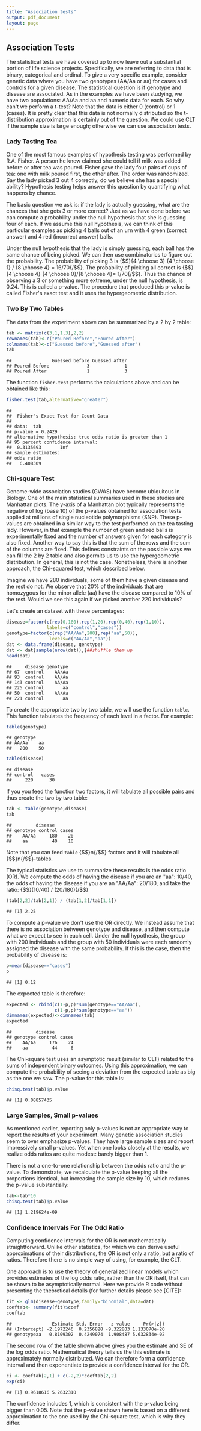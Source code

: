 ```yaml
---
title: "Association tests"
output: pdf_document
layout: page
---
```






## Association Tests

The statistical tests we have covered up to now leave out a substantial portion of life science projects. Specifically, we are referring to data that is binary, categorical and ordinal. To give a very specific example, consider genetic data where you have two genotypes (AA/Aa or aa) for cases and controls for a given disease. The statistical question is if genotype and disease are associated. As in the examples we have been studying, we have two populations: AA/Aa and aa and numeric data for each. So why can't we perform a t-test? Note that the data is either 0 (control) or 1 (cases). It is pretty clear that this data is not normally distributed so the t-distribution approximation is certainly out of the question. We could use CLT if the sample size is large enough; otherwise we can use association tests.

### Lady Tasting Tea

One of the most famous examples of hypothesis testing was performed by R.A. Fisher. A person he knew claimed she could tell if milk was added before or after tea was poured. Fisher gave the lady four pairs of cups of tea: one with milk poured first, the other after. The order was randomized. Say the lady picked 3 out 4 correctly, do we believe she has a special ability? Hypothesis testing helps answer this question by quantifying what happens by chance.

The basic question we ask is: if the lady is actually guessing, what are the chances that she gets 3 or more correct? Just as we have done before we can compute a probability under the null hypothesis that she is guessing four of each. If we assume this null hypothesis, we can think of this particular examples as picking 4 balls out of an urn with 4 green (correct answer) and 4 red (incorrect answer) balls. 

Under the null hypothesis that the lady is simply guessing, each ball has the same chance of being picked. We can then use combinatorics to figure out the probability. The probability of picking 3 is {$$}{4 \choose 3} {4 \choose 1} / {8 \choose 4} = 16/70{/$$}. The probability of picking all correct is {$$}{4 \choose 4} {4 \choose 0}/{8 \choose 4}= 1/70{/$$}. Thus the chance of observing a 3 or something more extreme, under the null hypothesis, is 0.24. This is called a p-value. The procedure that produced this p-value is called Fisher's exact test and it uses the hypergeometric distribution.

### Two By Two Tables

The data from the experiment above can be summarized by a 2 by 2 table:


```r
tab <- matrix(c(3,1,1,3),2,2)
rownames(tab)<-c("Poured Before","Poured After")
colnames(tab)<-c("Guessed before","Guessed after")
tab
```

```
##               Guessed before Guessed after
## Poured Before              3             1
## Poured After               1             3
```

The function `fisher.test` performs the calculations above and can be obtained like this:


```r
fisher.test(tab,alternative="greater")
```

```
## 
## 	Fisher's Exact Test for Count Data
## 
## data:  tab
## p-value = 0.2429
## alternative hypothesis: true odds ratio is greater than 1
## 95 percent confidence interval:
##  0.3135693       Inf
## sample estimates:
## odds ratio 
##   6.408309
```

### Chi-square Test

Genome-wide association studies (GWAS) have become ubiquitous in Biology. One of the main statistical summaries used in these studies are Manhattan plots. The y-axis of a Manhattan plot typically represents the negative of log (base 10) of the p-values obtained for association tests applied at millions of single nucleotide polymorphisms (SNP). These p-values are obtained in a similar way to the test performed on the tea tasting lady. However, in that example the number of green and red balls is experimentally fixed and the number of answers given for each category is also fixed. Another way to say this is that the sum of the rows and the sum of the columns are fixed. This defines constraints on the possible ways we can fill the 2 by 2 table and also permits us to use the hypergeometric distribution. In general, this is not the case. Nonetheless, there is another approach, the Chi-squared test, which described below.

Imagine we have 280 individuals, some of them have a given disease and the rest do not. We observe that 20% of the individuals that are homozygous for the minor allele (aa) have the disease compared to 10% of the rest. Would we see this again if we picked another 220 individuals?

Let's create an dataset with these percentages:


```r
disease=factor(c(rep(0,180),rep(1,20),rep(0,40),rep(1,10)),
               labels=c("control","cases"))
genotype=factor(c(rep("AA/Aa",200),rep("aa",50)),
                levels=c("AA/Aa","aa"))
dat <- data.frame(disease, genotype)
dat <- dat[sample(nrow(dat)),]##shuffle them up
head(dat)
```

```
##     disease genotype
## 67  control    AA/Aa
## 93  control    AA/Aa
## 143 control    AA/Aa
## 225 control       aa
## 50  control    AA/Aa
## 221 control       aa
```

To create the appropriate two by two table, we will use the function `table`. This function tabulates the frequency of each level in a factor. For example:


```r
table(genotype)
```

```
## genotype
## AA/Aa    aa 
##   200    50
```

```r
table(disease)
```

```
## disease
## control   cases 
##     220      30
```

If you you feed the function two factors, it will tabulate all possible pairs and thus create the two by two table:


```r
tab <- table(genotype,disease)
tab
```

```
##         disease
## genotype control cases
##    AA/Aa     180    20
##    aa         40    10
```

Note that you can feed `table` {$$}n{/$$} factors and it will tabulate all {$$}n{/$$}-tables.

The typical statistics we use to summarize these results is the odds ratio (OR). We compute the odds of having the disease if you are an "aa": 10/40, the odds of having the disease if you are an "AA/Aa": 20/180, and take the ratio: {$$}(10/40) / (20/180){/$$} 


```r
(tab[2,2]/tab[2,1]) / (tab[1,2]/tab[1,1])
```

```
## [1] 2.25
```

To compute a p-value we don't use the OR directly. We instead assume that there is no association between genotype and disease, and then compute what we expect to see in each cell. Under the null hypothesis, the group with 200 individuals and the group with 50 individuals were each randomly assigned the disease with the same probability. If this is the case, then the probability of disease is:


```r
p=mean(disease=="cases")
p
```

```
## [1] 0.12
```

The expected table is therefore:


```r
expected <- rbind(c(1-p,p)*sum(genotype=="AA/Aa"),
                  c(1-p,p)*sum(genotype=="aa"))
dimnames(expected)<-dimnames(tab)
expected
```

```
##         disease
## genotype control cases
##    AA/Aa     176    24
##    aa         44     6
```

The Chi-square test uses an asymptotic result (similar to CLT) related to the sums of independent binary outcomes. Using this approximation, we can compute the probability of seeing a deviation from the expected table as big as the one we saw. The p-value for this table is: 


```r
chisq.test(tab)$p.value
```

```
## [1] 0.08857435
```

### Large Samples, Small p-values

As mentioned earlier, reporting only p-values is not an appropriate way to report the results of your experiment. Many genetic association studies seem to over emphasize p-values. They have large sample sizes and report impressively small p-values.  Yet when one looks closely at the results, we realize odds ratios are quite modest: barely bigger than 1.

There is not a one-to-one relationship between the odds ratio and the p-value. To demonstrate, we recalculate the p-value keeping all the proportions identical, but increasing the sample size by 10, which reduces the p-value substantially:


```r
tab<-tab*10
chisq.test(tab)$p.value
```

```
## [1] 1.219624e-09
```

### Confidence Intervals For The Odd Ratio

Computing confidence intervals for the OR is not mathematically straightforward. Unlike other statistics, for which we can derive useful approximations of their distributions, the OR is not only a ratio, but a ratio of ratios. Therefore there is no simple way of using, for example, the CLT.
 
One approach is to use the theory of generalized linear models which provides estimates of the log odds ratio, rather than the OR itself, that can be shown to be asymptotically normal. Here we provide R code without presenting the theoretical details (for further details please see [CITE]:
  

```r
fit <- glm(disease~genotype,family="binomial",data=dat)
coeftab<- summary(fit)$coef
coeftab
```

```
##               Estimate Std. Error   z value     Pr(>|z|)
## (Intercept) -2.1972246  0.2356828 -9.322803 1.133070e-20
## genotypeaa   0.8109302  0.4249074  1.908487 5.632834e-02
```

The second row of the table shown above gives you the estimate and SE of the log odds ratio. Mathematical theory tells us the this estimate is approximately normally distributed. We can therefore form a confidence interval and then exponentiate to provide a confidence interval for the OR.


```r
ci <- coeftab[2,1] + c(-2,2)*coeftab[2,2]
exp(ci)
```

```
## [1] 0.9618616 5.2632310
```

The confidence includes 1, which is consistent with the p-value being bigger than 0.05. Note that the p-value shown here is based on a different approximation to the one used by the Chi-square test, which is why they differ.

